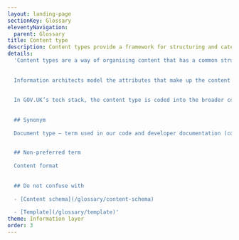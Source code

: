 ```yaml
---
layout: landing-page
sectionKey: Glossary
eleventyNavigation:
  parent: Glossary
title: Content type
description: Content types provide a framework for structuring and categorizing content.
details:
  'Content types are a way of organising content that has a common structure and purpose. For example, if you had a group of content items that are all types of speech, you’d create a "speech" content type so they share a consistent structure and classification.
  
  
  Information architects model the attributes that make up the content types (including core content or metadata) and the relationships between content types.
  
  
  In GOV.UK’s tech stack, the content type is coded into the broader content schema.
  
  
  ## Synonym
  
  Document type — term used in our code and developer documentation (co-exists with content type)
  

  ## Non-preferred term
  
  Content format
  
  
  ## Do not confuse with
  
  - [Content schema](/glossary/content-schema)
  
  - [Template](/glossary/template)'
theme: Information layer
order: 3
---
```

